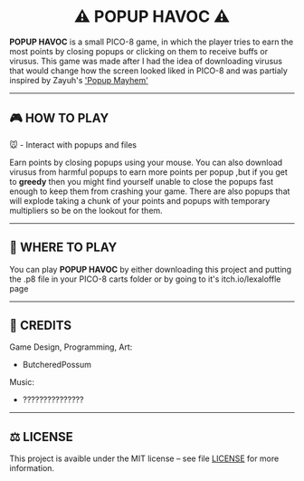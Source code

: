 <h1 align='center'>⚠️ POPUP HAVOC ⚠️</h1>

**POPUP HAVOC** is a small PICO-8 game, in which the player tries to earn the most points by closing popups or clicking on them to receive buffs or virusus. This game was made after I had the idea of downloading virusus that would change how the screen looked liked in PICO-8 and was partialy inspired by Zayuh's ['Popup Mayhem'](https://zayuhgames.itch.io/virus-mayhem)

---

## 🎮 HOW TO PLAY 

🐭 - Interact with popups and files

Earn points by closing popups using your mouse. You can also download virusus from harmful popups to earn more points per popup ,but if you get to **greedy** then you might find yourself unable to close the popups fast enough to keep them from crashing your game. There are also popups that will explode taking a chunk of your points and popups with temporary multipliers so be on the lookout for them.

---

## 📍 WHERE TO PLAY  

You can play **POPUP HAVOC** by either downloading this project and putting the .p8 file in your PICO-8 carts folder or by going to it's itch.io/lexaloffle page

---

## 📄 CREDITS 

Game Design, Programming, Art:
 - ButcheredPossum

Music:
 - ???????????????

---

## ⚖️ LICENSE 

This project is avaible under the MIT license – see file [LICENSE](./LICENSE) for more information.

